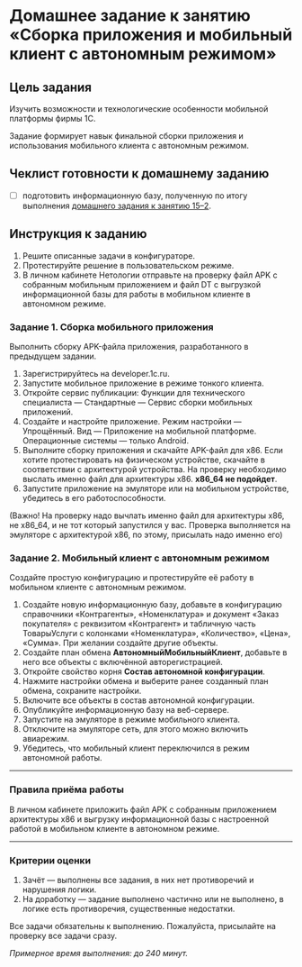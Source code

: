 # Домашнее задание к занятию «Сборка приложения и мобильный клиент с автономным режимом»

## Цель задания

Изучить возможности и технологические особенности мобильной платформы фирмы 1С.

Задание формирует навык финальной сборки приложения и использования мобильного клиента с автономным режимом.

## Чеклист готовности к домашнему заданию

- [ ] подготовить информационную базу, полученную по итогу выполнения [домашнего задания к занятию 15–2](homework-15-2.md).

## Инструкция к заданию

1. Решите описанные задачи в конфигураторе.
2. Протестируйте решение в пользовательском режиме.
3. В личном кабинете Нетологии отправьте на проверку файл APK с собранным мобильным приложением и файл DT с выгрузкой информационной базы для работы в мобильном клиенте в автономном режиме.

### Задание 1. Сборка мобильного приложения

Выполнить сборку APK-файла приложения, разработанного в предыдущем задании.

1. Зарегистрируйтесь на developer.1c.ru.
2. Запустите мобильное приложение в режиме тонкого клиента.
3. Откройте сервис публикации: Функции для технического специалиста — Стандартные — Сервис сборки мобильных приложений.
4. Создайте и настройте приложение. Режим настройки — Упрощённый. Вид — Приложение на мобильной платформе. Операционные системы — только Android.
5. Выполните сборку приложения и скачайте APK-файл для x86. Если хотите протестировать на физическом устройстве, скачайте в соответствии с архитектурой устройства. На проверку необходимо выслать именно файл для архитектуры х86. **х86_64 не подойдет**.
6. Запустите приложение на эмуляторе или на мобильном устройстве, убедитесь в его работоспособности.

(Важно! На проверку надо вычлать именно файл для архитектуры x86, не x86_64, и не тот который запустился у вас. Проверка выполняется на эмуляторе с архитектурой x86, по этому, присылать надо именно его)

### Задание 2. Мобильный клиент с автономным режимом

Создайте простую конфигурацию и протестируйте её работу в мобильном клиенте с автономным режимом.

1. Создайте новую информационную базу, добавьте в конфигурацию справочники «Контрагенты», «Номенклатура» и документ «Заказ покупателя» с реквизитом «Контрагент» и табличную часть ТоварыУслуги с колонками «Номенклатура», «Количество», «Цена», «Сумма». При желании создайте другие объекты.
2. Создайте план обмена **АвтономныйМобильныйКлиент**, добавьте в него все объекты с включённой авторегистрацией.
3. Откройте свойство корня **Состав автономной конфигурации**.
4. Нажмите настройки обмена и выберите ранее созданный план обмена, сохраните настройки.
5. Включите все объекты в состав автономной конфигурации.
6. Опубликуйте информационную базу на веб-сервере.
7. Запустите на эмуляторе в режиме мобильного клиента.
8. Отключите на эмуляторе сеть, для этого можно включить авиарежим.
9. Убедитесь, что мобильный клиент переключился в режим автономной работы.

------

### Правила приёма работы

В личном кабинете приложить файл APK с собранным приложением архитектуры x86 и выгрузку информационной базы с настроенной работой в мобильном клиенте в автономном режиме.

------
### Критерии оценки

1. Зачёт — выполнены все задания, в них нет противоречий и нарушения логики. 
2. На доработку — задание выполнено частично или не выполнено, в логике есть противоречия, существенные недостатки.

Все задачи обязательны к выполнению. Пожалуйста, присылайте на проверку все задачи сразу.


*Примерное время выполнения: до 240 минут.*

